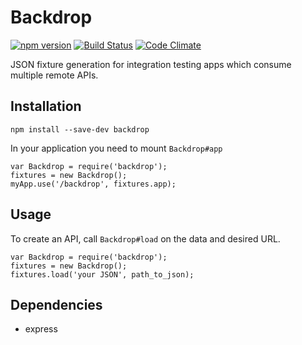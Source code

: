 Backdrop
========

[![npm version](https://badge.fury.io/js/backdrop.svg)](http://badge.fury.io/js/backdrop) [![Build Status](https://travis-ci.org/tpbowden/backdropjs.svg?branch=master)](https://travis-ci.org/tpbowden/backdropjs) [![Code Climate](https://codeclimate.com/github/tpbowden/backdropjs/badges/gpa.svg)](https://codeclimate.com/github/tpbowden/backdropjs)


JSON fixture generation for integration testing apps which consume multiple remote APIs.

Installation
------------

    npm install --save-dev backdrop

In your application you need to mount `Backdrop#app`

    var Backdrop = require('backdrop');
    fixtures = new Backdrop();
    myApp.use('/backdrop', fixtures.app);

Usage
-----

To create an API, call `Backdrop#load` on the data and desired URL.

    var Backdrop = require('backdrop');
    fixtures = new Backdrop();
    fixtures.load('your JSON', path_to_json);




Dependencies
------------

* express
